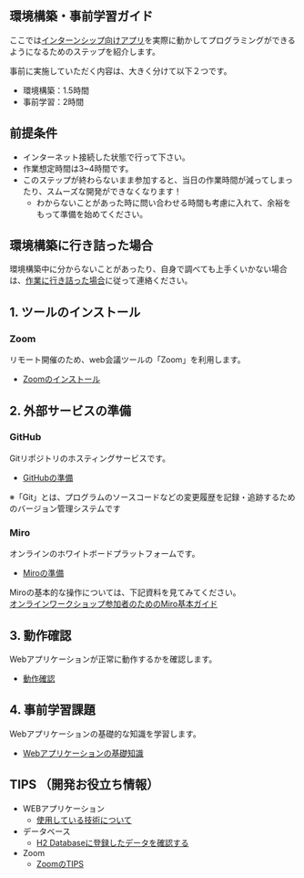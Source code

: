 環境構築・事前学習ガイド
-----------------------------------

ここでは[インターンシップ向けアプリ](https://github.com/tiscon/tiscon8)を実際に動かしてプログラミングができるようになるためのステップを紹介します。

事前に実施していただく内容は、大きく分けて以下２つです。

- 環境構築：1.5時間
- 事前学習：2時間

## 前提条件

- インターネット接続した状態で行って下さい。
- 作業想定時間は3~4時間です。
- このステップが終わらないまま参加すると、当日の作業時間が減ってしまったり、スムーズな開発ができなくなります！
  - わからないことがあった時に問い合わせる時間も考慮に入れて、余裕をもって準備を始めてください。

## 環境構築に行き詰った場合

環境構築中に分からないことがあったり、自身で調べても上手くいかない場合は、[作業に行き詰った場合](content/whenYouAreStuck.md)に従って連絡ください。

## 1. ツールのインストール

### Zoom

リモート開催のため、web会議ツールの「Zoom」を利用します。

- [Zoomのインストール](content/installZoom.md)

## 2. 外部サービスの準備

### GitHub

Gitリポジトリのホスティングサービスです。

- [GitHubの準備](content/github.md)

※「Git」とは、プログラムのソースコードなどの変更履歴を記録・追跡するためのバージョン管理システムです

### Miro

オンラインのホワイトボードプラットフォームです。

- [Miroの準備](content/miro.md)

Miroの基本的な操作については、下記資料を見てみてください。  
[オンラインワークショップ参加者のためのMiro基本ガイド](https://cocreationproject.jp/wp-content/uploads/2022/08/Miro-Guide-cocreationproject.pdf)

## 3. 動作確認

Webアプリケーションが正常に動作するかを確認します。

- [動作確認](content/operationCheck.md)

## 4. 事前学習課題

Webアプリケーションの基礎的な知識を学習します。  

- [Webアプリケーションの基礎知識](content/lerning.md)

## TIPS （開発お役立ち情報）
- WEBアプリケーション
    - [使用している技術について](content/aboutUsingTechnology.md)
- データベース
    - [H2 Databaseに登録したデータを確認する](content/h2Database.md)
- Zoom
    - [ZoomのTIPS](content/tipsZoom.md)
